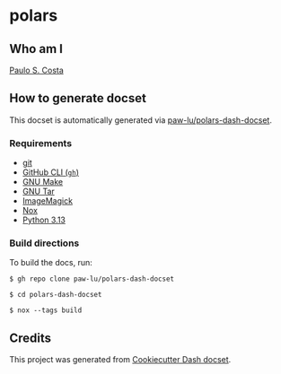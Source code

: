 # polars

## Who am I

[Paulo S. Costa](https://github.com/paw-lu)

## How to generate docset

This docset is automatically generated via [paw-lu/polars-dash-docset](https://github.com/paw-lu/polars-dash-docset).

### Requirements

- [git](https://git-scm.com/)
- [GitHub CLI (`gh`)](https://cli.github.com/)
- [GNU Make](https://www.gnu.org/software/make/)
- [GNU Tar](https://www.gnu.org/software/tar/)
- [ImageMagick](https://imagemagick.org/index.php)
- [Nox](https://nox.thea.codes/en/stable/)
- [Python 3.13](https://www.python.org/)

### Build directions

To build the docs, run:

```console
$ gh repo clone paw-lu/polars-dash-docset

$ cd polars-dash-docset

$ nox --tags build
```

## Credits

This project was generated from [Cookiecutter Dash docset](https://github.com/paw-lu/cookiecutter-dash-docset).
